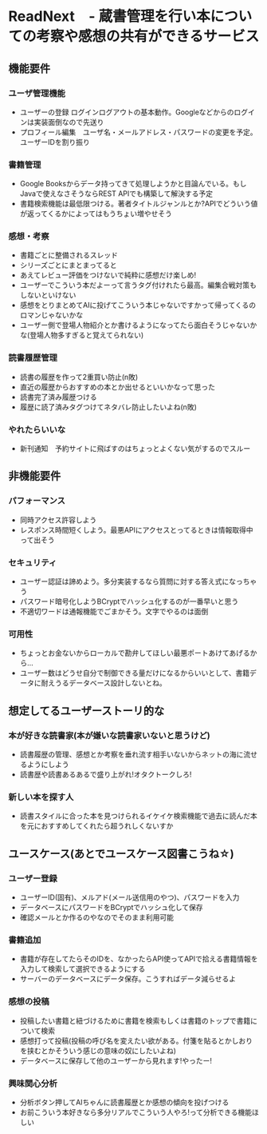 # ReadNext　- 蔵書管理を行い本についての考察や感想の共有ができるサービス
## 機能要件
### ユーザ管理機能
- ユーザーの登録 ログインログアウトの基本動作。Googleなどからのログインは実装面倒なので先送り
- プロフィール編集　ユーザ名・メールアドレス・パスワードの変更を予定。ユーザーIDを割り振り
### 書籍管理
- Google Booksからデータ持ってきて処理しようかと目論んでいる。もしJavaで使えなさそうならREST APIでも構築して解決する予定
- 書籍検索機能は最低限つける。著者タイトルジャンルとか?APIでどういう値が返ってくるかによってはもうちょい増やせそう

### 感想・考察
- 書籍ごとに整備されるスレッド
- シリーズごとにまとまってると
- あえてレビュー評価をつけないで純粋に感想だけ楽しめ!
- ユーザーでこういう本だよーって言うタグ付けれたら最高。編集合戦対策もしないといけない
- 感想をとりまとめてAIに投げてこういう本じゃないですかって帰ってくるのロマンじゃないかな
- ユーザー側で登場人物紹介とか書けるようになってたら面白そうじゃないかな(登場人物多すぎると覚えてられない)

### 読書履歴管理
- 読書の履歴を作って2重買い防止(n敗)
- 直近の履歴からおすすめの本とか出せるといいかなって思った
- 読書完了済み履歴つける
- 履歴に読了済みタグつけてネタバレ防止したいよね(n敗)

### やれたらいいな
- 新刊通知　予約サイトに飛ばすのはちょっとよくない気がするのでスルー

## 非機能要件
### パフォーマンス
- 同時アクセス許容しよう
- レスポンス時間短くしよう。最悪APIにアクセスとってるときは情報取得中って出そう

### セキュリティ
- ユーザー認証は諦めよう。多分実装するなら質問に対する答え式になっちゃう
- パスワード暗号化しようBCryptでハッシュ化するのが一番早いと思う
- 不適切ワードは通報機能でごまかそう。文字でやるのは面倒

### 可用性
- ちょっとお金ないからローカルで勘弁してほしい最悪ポートあけてあげるから…
- ユーザー数はどうせ自分で制御できる量だけになるからいいとして、書籍データに耐えうるデータベース設計しないとね。

## 想定してるユーザーストーリ的な
### 本が好きな読書家(本が嫌いな読書家いないと思うけど)
- 読書履歴の管理、感想とか考察を垂れ流す相手いないからネットの海に流せるようにしよう
- 読書歴や読書あるあるで盛り上がれ!オタクトークしろ!

### 新しい本を探す人
- 読書スタイルに合った本を見つけられるイケイケ検索機能で過去に読んだ本を元におすすめしてくれたら超うれしくないすか

## ユースケース(あとでユースケース図書こうね☆)
### ユーザー登録
- ユーザーID(固有)、メルアド(メール送信用のやつ)、パスワードを入力
- データベースにパスワードをBCryptでハッシュ化して保存
- 確認メールとか作るのやなのでそのまま利用可能

### 書籍追加
- 書籍が存在してたらそのIDを、なかったらAPI使ってAPIで拾える書籍情報を入力して検索して選択できるようにする
- サーバーのデータベースにデータ保存。こうすればデータ減らせるよ

### 感想の投稿
- 投稿したい書籍と紐づけるために書籍を検索もしくは書籍のトップで書籍について検索
- 感想打って投稿(投稿の呼び名を変えたい欲がある。付箋を貼るとかしおりを挟むとかそういう感じの意味の奴にしたいよね)
- データベースに保存して他のユーザーから見れます!やったー!

### 興味関心分析
- 分析ボタン押してAIちゃんに読書履歴とか感想の傾向を投げつける
- お前こういう本好きなら多分リアルでこういう人やろ!って分析できる機能ほしい
